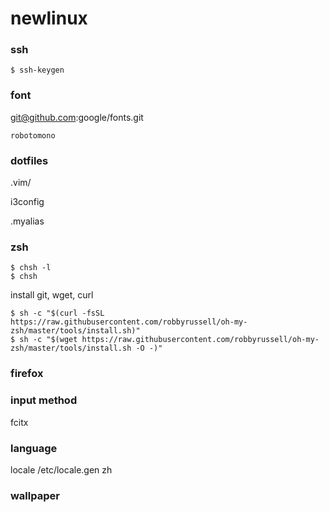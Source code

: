 # newlinux

### ssh
```
$ ssh-keygen
```

### font
git@github.com:google/fonts.git

    robotomono

### dotfiles
.vim/

i3config

.myalias

### zsh
```
$ chsh -l
$ chsh
```

install git, wget, curl

```
$ sh -c "$(curl -fsSL https://raw.githubusercontent.com/robbyrussell/oh-my-zsh/master/tools/install.sh)"
$ sh -c "$(wget https://raw.githubusercontent.com/robbyrussell/oh-my-zsh/master/tools/install.sh -O -)"
```

### firefox

### input method
fcitx

### language
locale /etc/locale.gen zh

### wallpaper
